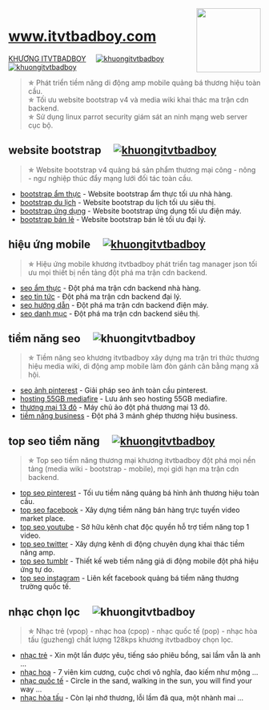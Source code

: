 <img src="https://www.itvtbadboy.com/anh-thuong-hieu/logoamp.png" align="right" width="128px" height="128px"/>

# www.itvtbadboy.com
[KHƯƠNG ITVTBADBOY](https://vi.wikipedia.org/wiki/Thành_viên:Dương_Thành_Khương)&nbsp;&nbsp;&nbsp;&nbsp;&nbsp;[![khuongitvtbadboy](https://www.itvtbadboy.com/anh-thuong-hieu/awesome.svg)](https://www.itvtbadboy.com/) [![khuongitvtbadboy](https://img.shields.io/twitter/follow/badboyvt83.svg?style=social)](https://twitter.com/badboyvt83)
> &#10031; Phát triển tiềm năng di động amp mobile quảng bá thương hiệu toàn cầu.<br>
> &#10031; Tối ưu website bootstrap v4 và media wiki khai thác ma trận cdn backend.<br>
> &#10031; Sử dụng linux parrot security giám sát an ninh mạng web server cục bộ.

 ## website bootstrap&nbsp;&nbsp;&nbsp;&nbsp;&nbsp;[![khuongitvtbadboy](https://www.itvtbadboy.com/anh-thuong-hieu/awesome.svg)](https://www.itvtbadboy.com/product/san-pham-thuong-mai.html)
 > &#10031; Website bootstrap v4 quảng bá sản phẩm thương mại công - nông - ngư nghiệp thúc đẩy mạng lưới đối tác toàn cầu.
- [bootstrap ẩm thực](https://www.itvtbadboy.com/product/website-bootstrap-am-thuc-nha-hang.html) - Website bootstrap ẩm thực tối ưu nhà hàng.
- [bootstrap du lịch](https://www.itvtbadboy.com/product/website-bootstrap-du-lich-sieu-thi.html) - Website bootstrap du lịch tối ưu siêu thị.
- [bootstrap ứng dụng](https://www.itvtbadboy.com/product/website-bootstrap-ung-dung-dien-may.html) - Website bootstrap ứng dụng tối ưu điện máy.
- [bootstrap bán lẻ](https://www.itvtbadboy.com/product/website-bootstrap-ban-le-dai-ly.html) - Website bootstrap bán lẻ tối ưu đại lý.

 ## hiệu ứng mobile&nbsp;&nbsp;&nbsp;&nbsp;&nbsp;[![khuongitvtbadboy](https://www.itvtbadboy.com/anh-thuong-hieu/awesome.svg)](https://www.itvtbadboy.com/seo/hieu-ung-seo.html)
 > &#10031; Hiệu ứng mobile khương itvtbadboy phát triển tag manager json tối ưu mọi thiết bị nền tảng đột phá ma trận cdn backend.
- [seo ẩm thực](https://www.itvtbadboy.com/seo/cau-truc-du-lieu-am-thuc.html) - Đột phá ma trận cdn backend nhà hàng.
- [seo tin tức](https://www.itvtbadboy.com/seo/cau-truc-du-lieu-tin-tuc.html) - Đột phá ma trận cdn backend đại lý.
- [seo hướng dẫn](https://www.itvtbadboy.com/seo/cau-truc-du-lieu-huong-dan.html) - Đột phá ma trận cdn backend điện máy.
- [seo danh mục](https://www.itvtbadboy.com/seo/cau-truc-du-lieu-danh-muc.html) - Đột phá ma trận cdn backend siêu thị.

 ## tiềm năng seo&nbsp;&nbsp;&nbsp;&nbsp;&nbsp;![khuongitvtbadboy](https://www.itvtbadboy.com/anh-thuong-hieu/awesome.svg)
 > &#10031; Tiềm năng seo khương itvtbadboy xây dựng ma trận tri thức thương hiệu media wiki, di động amp mobile làm đòn gánh cân bằng mạng xã hội.
- [seo ảnh pinterest](https://www.itvtbadboy.com/seo/tiem-nang-seo-anh-pinterest.html) - Giải pháp seo ảnh toàn cầu pinterest.
- [hosting 55GB mediafire](https://www.itvtbadboy.com/seo/tiem-nang-hosting-55gb-mediafire.html) - Lưu ảnh seo hosting 55GB mediafire.
- [thương mại 13 đô](https://www.itvtbadboy.com/seo/tiem-nang-thuong-mai-13-do.html) - Máy chủ ảo đột phá thương mại 13 đô.
- [tiềm năng business](https://www.itvtbadboy.com/seo/tiem-nang-ban-do-business.html) - Đột phá 3 mảnh ghép thương hiệu business.

## top seo tiềm năng&nbsp;&nbsp;&nbsp;&nbsp;&nbsp;[![khuongitvtbadboy](https://www.itvtbadboy.com/anh-thuong-hieu/awesome.svg)](https://www.itvtbadboy.com/amp/tiem-nang-thuong-mai.amp.html)
 > &#10031; Top seo tiềm năng thương mại khương itvtbadboy đột phá mọi nền tảng (media wiki - bootstrap - mobile), mọi giới hạn ma trận cdn backend.
- [top seo pinterest](https://www.pinterest.com/itvtbadboy/) - Tối ưu tiềm năng quảng bá hình ảnh thương hiệu toàn cầu.
- [top seo facebook](https://www.facebook.com/watch/khuongbadboy/) - Xây dựng tiềm năng bán hàng trực tuyến video market place.
- [top seo youtube](https://www.youtube.com/channel/UCWxlQXKvU104ylco8XFcoJg) - Sở hữu kênh chat độc quyền hỗ trợ tiềm năng top 1 video.
- [top seo twitter](https://twitter.com/i/events/1145163551859855360) - Xây dựng kênh di động chuyên dụng khai thác tiềm năng amp.
- [top seo tumblr](https://khuongitvtbadboy.tumblr.com/) - Thiết kế web tiềm năng giả di động mobile đột phá hiệu ứng tự do.
- [top seo instagram](https://www.instagram.com/khuongitvtbadboy8383/?hl=en) - Liên kết facebook quảng bá tiềm năng thương trường quốc tế.

 ## nhạc chọn lọc&nbsp;&nbsp;&nbsp;&nbsp;&nbsp;![khuongitvtbadboy](https://www.itvtbadboy.com/anh-thuong-hieu/awesome.svg)
 > &#10031; Nhạc trẻ (vpop) - nhạc hoa (cpop) - nhạc quốc tế (pop) - nhạc hòa tấu (guzheng) chất lượng 128kps khương itvtbadboy chọn lọc.
- [nhạc trẻ](https://www.itvtbadboy.com/nhac-chon-loc/top-1-thoi-nhac-tre.html) - Xin một lần được yêu, tiếng sáo phiêu bồng, sai lầm vẫn là anh ...
- [nhạc hoa](https://www.itvtbadboy.com/nhac-chon-loc/top-1-thoi-nhac-hoa.html) - 7 viên kim cương, cuộc chơi vô nghĩa, đao kiếm như mộng ...
- [nhạc quốc tế](https://www.itvtbadboy.com/nhac-chon-loc/top-1-thoi-nhac-quoc-te.html) - Circle in the sand, walking in the sun, you will find your way ...
- [nhạc hòa tấu](https://www.itvtbadboy.com/nhac-chon-loc/top-1-thoi-nhac-hoa-tau.html) - Còn lại nhớ thương, lỗi lầm đã qua, một nhành mai ...
